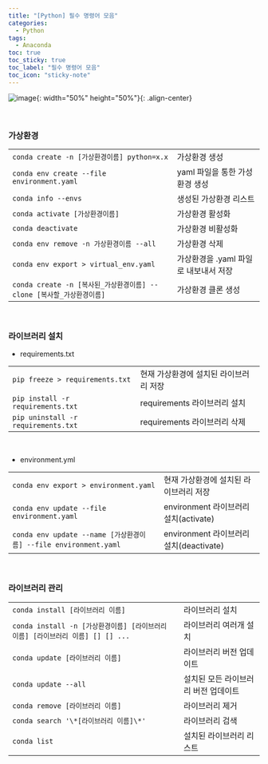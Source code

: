 ```yaml
---
title: "[Python] 필수 명령어 모음"
categories:
  - Python
tags:
  - Anaconda
toc: true
toc_sticky: true
toc_label: "필수 명령어 모음"
toc_icon: "sticky-note"
---
```


![image](https://github.com/user-attachments/assets/cfa03df0-2f9b-424e-80e8-4cdbb39ff331){: width="50%" height="50%"}{: .align-center}

<br>

### 가상환경

|||
|:---|:---|
|`conda create -n [가상환경이름] python=x.x`|가상환경 생성|
|`conda env create --file environment.yaml`|yaml 파일을 통한 가성환경 생성|
|`conda info --envs`|생성된 가상환경 리스트|
|`conda activate [가상환경이름]`|가상환경 활성화|
|`conda deactivate`|가상환경 비활성화|
|`conda env remove -n 가상환경이름 --all`|가상환경 삭제|
|`conda env export > virtual_env.yaml`|가상환경을 .yaml 파일로 내보내서 저장|
|`conda create -n [복사된_가상환경이름] --clone [복사할_가상환경이름]`|가상환경 클론 생성|

<br>

### 라이브러리 설치

- requirements.txt
  
|||
|:---|:---|
|`pip freeze > requirements.txt`|현재 가상환경에 설치된 라이브러리 저장|
|`pip install -r requirements.txt`|requirements 라이브러리 설치|
|`pip uninstall -r requirements.txt`|requirements 라이브러리 삭제|

<br>

- environment.yml
  
|||
|:---|:---|
|`conda env export > environment.yaml`|현재 가상환경에 설치된 라이브러리 저장|
|`conda env update --file environment.yaml`|environment 라이브러리 설치(activate)|
|`conda env update --name [가상환경이름] --file environment.yaml`|environment 라이브러리 설치(deactivate)|


<br>

### 라이브러리 관리

|||
|:---|:---|
|`conda install [라이브러리 이름]`|라이브러리 설치|
|`conda install -n [가상환경이름] [라이브러리 이름] [라이브러리 이름] [] [] ...`|라이브러리 여러개 설치|
|`conda update [라이브러리 이름]`|라이브러리 버전 업데이트|
|`conda update --all`|설치된 모든 라이브러리 버전 업데이트|
|`conda remove [라이브러리 이름]`|라이브러리 제거|
|`conda search '\*[라이브러리 이름]\*'`|라이브러리 검색|
|`conda list`|설치된 라이브러리 리스트|
